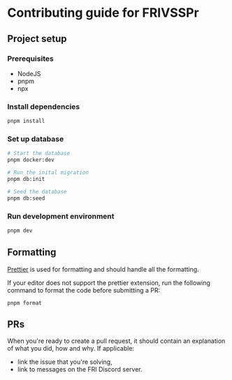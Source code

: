 # Contributing guide for FRIVSSPr

## Project setup

### Prerequisites
- NodeJS
- pnpm
- npx

### Install dependencies

```zsh
pnpm install
```

### Set up database

```zsh
# Start the database
pnpm docker:dev

# Run the inital migration
pnpm db:init

# Seed the database
pnpm db:seed
```

### Run development environment

```zsh
pnpm dev
```

## Formatting

[Prettier](https://prettier.io/) is used for formatting and should handle all the formatting.

If your editor does not support the prettier extension, run the following command to format the code before submitting a PR:
```
pnpm format
```

## PRs

When you're ready to create a pull request, it should contain an explanation of what you did, how and why.
If applicable:
- link the issue that you're solving,
- link to messages on the FRI Discord server.
